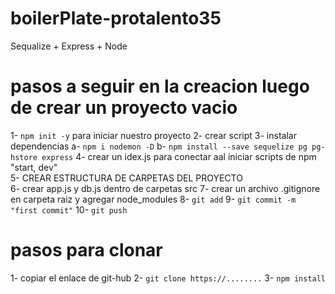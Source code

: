 # boilerPlate-protalento35
Sequalize + Express + Node
# pasos a seguir en la creacion luego de crear un proyecto vacio
1- `npm init -y` para iniciar nuestro proyecto
2- crear script
3- instalar dependencias
    a- `npm i nodemon -D`
    b- `npm install --save sequelize pg pg-hstore express`
4-  crear un idex.js para conectar aal iniciar scripts de npm "start, dev"  
5-  CREAR ESTRUCTURA DE CARPETAS DEL PROYECTO   
6- crear app.js y db.js dentro de carpetas src
7- crear un archivo .gitignore en carpeta raiz y agregar node_modules
8- `git add`
9- `git commit -m "first commit"`
10- `git push`
# pasos para clonar

1- copiar el enlace de git-hub
2- `git clone https://........`
3- `npm install` 
